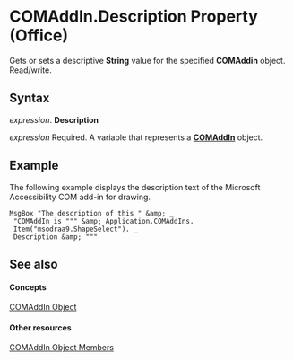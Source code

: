 
# COMAddIn.Description Property (Office)

Gets or sets a descriptive  **String** value for the specified **COMAddin** object. Read/write.


## Syntax

 _expression_. **Description**

 _expression_ Required. A variable that represents a **[COMAddIn](dcaa9f0c-20fb-9f53-5f74-9ec0b1cefeea.md)** object.


## Example

The following example displays the description text of the Microsoft Accessibility COM add-in for drawing.


```
MsgBox "The description of this " &amp; _ 
 "COMAddIn is """ &amp; Application.COMAddIns. _ 
 Item("msodraa9.ShapeSelect"). _ 
 Description &amp; """
```


## See also


#### Concepts


[COMAddIn Object](dcaa9f0c-20fb-9f53-5f74-9ec0b1cefeea.md)
#### Other resources


[COMAddIn Object Members](698d4d8e-6071-acd3-a39b-ab01fd878452.md)
